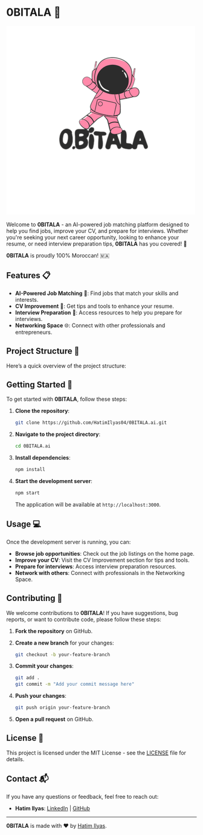 # 0BITALA 🚀

![0BITALA Logo](src/assets/img/logo0BITALA.png) <!-- Add your logo here -->

Welcome to **0BITALA** - an AI-powered job matching platform designed to help you find jobs, improve your CV, and prepare for interviews. Whether you're seeking your next career opportunity, looking to enhance your resume, or need interview preparation tips, **0BITALA** has you covered! 🌟

**0BITALA** is proudly 100% Moroccan! 🇲🇦

## Features 📋

- **AI-Powered Job Matching** 🤖: Find jobs that match your skills and interests.
- **CV Improvement** 📄: Get tips and tools to enhance your resume.
- **Interview Preparation** 🎤: Access resources to help you prepare for interviews.
- **Networking Space** 🌐: Connect with other professionals and entrepreneurs.

## Project Structure 📂

Here’s a quick overview of the project structure:

## Getting Started 🚀

To get started with **0BITALA**, follow these steps:

1. **Clone the repository**:

    ```bash
    git clone https://github.com/HatimIlyas04/0BITALA.ai.git
    ```

2. **Navigate to the project directory**:

    ```bash
    cd 0BITALA.ai
    ```

3. **Install dependencies**:

    ```bash
    npm install
    ```

4. **Start the development server**:

    ```bash
    npm start
    ```

   The application will be available at `http://localhost:3000`.

## Usage 💻

Once the development server is running, you can:

- **Browse job opportunities**: Check out the job listings on the home page.
- **Improve your CV**: Visit the CV Improvement section for tips and tools.
- **Prepare for interviews**: Access interview preparation resources.
- **Network with others**: Connect with professionals in the Networking Space.

## Contributing 🤝

We welcome contributions to **0BITALA**! If you have suggestions, bug reports, or want to contribute code, please follow these steps:

1. **Fork the repository** on GitHub.
2. **Create a new branch** for your changes:

    ```bash
    git checkout -b your-feature-branch
    ```

3. **Commit your changes**:

    ```bash
    git add .
    git commit -m "Add your commit message here"
    ```

4. **Push your changes**:

    ```bash
    git push origin your-feature-branch
    ```

5. **Open a pull request** on GitHub.

## License 📝

This project is licensed under the MIT License - see the [LICENSE](LICENSE) file for details.

## Contact 📬

If you have any questions or feedback, feel free to reach out:

- **Hatim Ilyas**: [LinkedIn](https://www.linkedin.com/in/ilyass-hatim-8446a1295/) | [GitHub](https://github.com/HatimIlyas04)

---

**0BITALA** is made with ❤️ by [Hatim Ilyas](https://github.com/HatimIlyas04).
